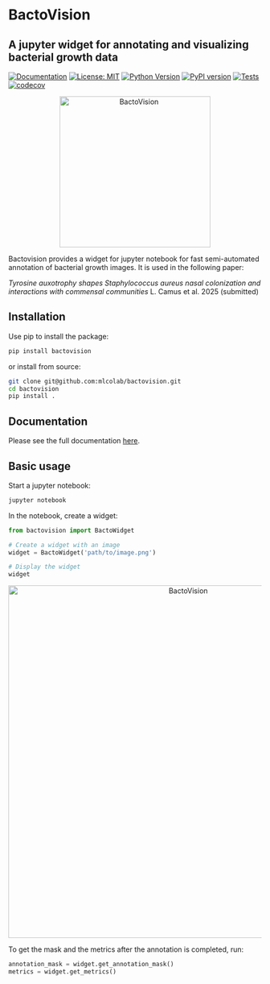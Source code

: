 # BactoVision
## A jupyter widget for annotating and visualizing bacterial growth data

[![Documentation](https://img.shields.io/badge/docs-mkdocs-blue)](https://mlcolab.github.io/bactovision/)
[![License: MIT](https://img.shields.io/badge/License-MIT-yellow.svg)](https://opensource.org/licenses/MIT)
[![Python Version](https://img.shields.io/badge/python-3.8%2B-blue)](https://www.python.org/downloads/)
[![PyPI version](https://badge.fury.io/py/bactovision.svg)](https://badge.fury.io/py/bactovision)
[![Tests](https://github.com/mlcolab/bactovision/actions/workflows/test.yml/badge.svg)](https://github.com/mlcolab/bactovision/actions/workflows/test.yml)
[![codecov](https://codecov.io/gh/mlcolab/bactovision/branch/main/graph/badge.svg)](https://codecov.io/gh/mlcolab/bactovision)


<p align="center">
  <img src="docs/images/bactovision-logo.png" width="300" alt="BactoVision">
</p>


Bactovision provides a widget for jupyter notebook for fast semi-automated annotation of bacterial growth images. It is used in the following paper:

_Tyrosine auxotrophy shapes Staphylococcus aureus nasal colonization and interactions with commensal communities_ L. Camus et al. 2025 (submitted)


## Installation

Use pip to install the package:

```bash
pip install bactovision
```

or install from source:

```bash
git clone git@github.com:mlcolab/bactovision.git
cd bactovision
pip install .
```

## Documentation

Please see the full documentation [here](https://mlcolab.github.io/bactovision/).

## Basic usage

Start a jupyter notebook:

```bash
jupyter notebook
```

In the notebook, create a widget:

```python
from bactovision import BactoWidget

# Create a widget with an image
widget = BactoWidget('path/to/image.png')

# Display the widget
widget
```

<p align="center">
  <img src="docs/images/widget-cut.png" width="700" alt="BactoVision">
</p>


To get the mask and the metrics after the annotation is completed, run:

```python
annotation_mask = widget.get_annotation_mask()
metrics = widget.get_metrics()
```
